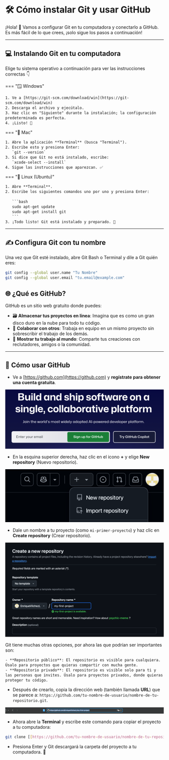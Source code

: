 # 🛠️ Cómo instalar Git y usar GitHub

¡Hola! 👋 Vamos a configurar Git en tu computadora y conectarlo a GitHub. Es más fácil de lo que crees, ¡solo sigue los pasos a continuación!

---

## 💻 Instalando Git en tu computadora

Elige tu sistema operativo a continuación para ver las instrucciones correctas 👇

=== "🪟 Windows"

    1. Ve a [https://git-scm.com/download/win](https://git-scm.com/download/win)
    2. Descarga el archivo y ejecútalo.
    3. Haz clic en "Siguiente" durante la instalación; la configuración predeterminada es perfecta.
    4. ¡Listo! 🎉

=== "🍏 Mac"

    1. Abre la aplicación **Terminal** (busca "Terminal").
    2. Escribe esto y presiona Enter:
       `git --version`
    3. Si dice que Git no está instalado, escribe:
       `xcode-select --install`
    4. Sigue las instrucciones que aparezcan. ✅

=== "🐧 Linux (Ubuntu)"

    1. Abre **Terminal**.
    2. Escribe los siguientes comandos uno por uno y presiona Enter:

       ```bash
       sudo apt-get update
       sudo apt-get install git
       ```
    3. ¡Todo listo! Git está instalado y preparado. 💪

---

## ✍️ Configura Git con tu nombre

Una vez que Git esté instalado, abre Git Bash o Terminal y dile a Git quién eres:

```bash
git config --global user.name "Tu Nombre"
git config --global user.email "tu.email@example.com"
```

## 🌐 ¿Qué es GitHub?

GitHub es un sitio web gratuito donde puedes:

- 🗃️ **Almacenar tus proyectos en línea**: Imagina que es como un gran disco duro en la nube para todo tu código.
- 👯 **Colaborar con otros**: Trabaja en equipo en un mismo proyecto sin sobrescribir el trabajo de los demás.
- 📣 **Mostrar tu trabajo al mundo**: Comparte tus creaciones con reclutadores, amigos o la comunidad.

---

## 🚀 Cómo usar GitHub

- Ve a [https://github.com](https://github.com) y **regístrate para obtener una cuenta gratuita**.

![GitHub SignUp](imgs/github_signup.png)

- En la esquina superior derecha, haz clic en el icono **+** y elige **New repository** (Nuevo repositorio).

![GitHub New Repository](imgs/github_new_repo.png)

- Dale un nombre a tu proyecto (como `mi-primer-proyecto`) y haz clic en **Create repository** (Crear repositorio).

![GitHub Create Repository](imgs/github_create_repo.png)

Git tiene muchas otras opciones, por ahora las que podrían ser importantes son:

    - **Repositorio público**: El repositorio es visible para cualquiera. Úsalo para proyectos que quieras compartir con mucha gente.
    - **Repositorio privado**: El repositorio es visible solo para ti y las personas que invites. Úsalo para proyectos privados, donde quieras proteger tu código.

- Después de crearlo, copia la dirección web (también llamada **URL**) que se parece a: `https://github.com/tu-nombre-de-usuario/nombre-de-tu-repositorio.git`.

![GitHub Link](imgs/github_link.png)

- Ahora abre la **Terminal** y escribe este comando para copiar el proyecto a tu computadora:

```bash
git clone [[https://github.com/tu-nombre-de-usuario/nombre-de-tu-repositorio.git](https://github.com/tu-nombre-de-usuario/nombre-de-tu-repositorio.git)]
```

- Presiona Enter y Git descargará la carpeta del proyecto a tu computadora. 🎉